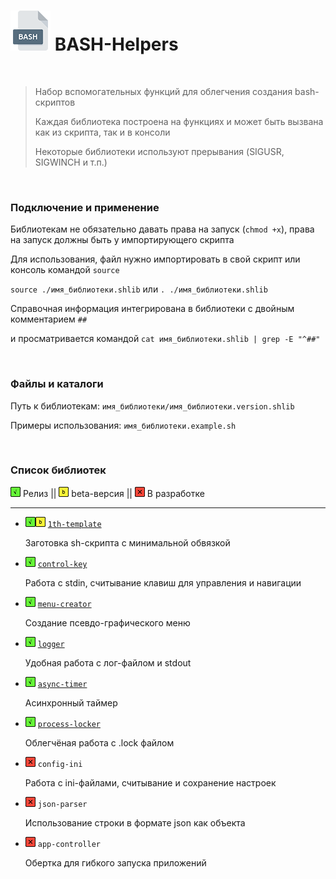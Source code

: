 # <img src="/.img/icon_bash.png"/> BASH-Helpers

<br />

> Набор вспомогательных функций для облегчения создания bash-скриптов
>
> Каждая библиотека построена на функциях и может быть вызвана как из скрипта, так и в консоли
>
> Некоторые библиотеки используют прерывания (SIGUSR, SIGWINCH и т.п.)

<br />

### Подключение и применение

Библиотекам не обязательно давать права на запуск (`chmod +x`), права на запуск должны быть у импортирующего скрипта

Для использования, файл нужно импортировать в свой скрипт или консоль командой `source`

`source ./имя_библиотеки.shlib` или `. ./имя_библиотеки.shlib`

Справочная информация интегрирована в библиотеки с двойным комментарием `##`

и просматривается командой `cat имя_библиотеки.shlib | grep -E "^##"`

<br />

### Файлы и каталоги

Путь к библиотекам: `имя_библиотеки/имя_библиотеки.version.shlib`

Примеры использования: `имя_библиотеки.example.sh`

<br />

### Список библиотек

<img src="/.img/icon_g.png"/> Релиз || <img src="/.img/icon_y.png"/> beta-версия || <img src="/.img/icon_r.png"/> В разработке

------

- <img src="/.img/icon_g.png"/><img src="/.img/icon_y.png"/> [`1th-template`](https://github.com/vitalyprohorenko/bash-helpers/tree/master/1th-template)

	Заготовка sh-скрипта с минимальной обвязкой

- <img src="/.img/icon_g.png"/> [`control-key`](https://github.com/vitalyprohorenko/bash-helpers/tree/master/control-key)

	Работа с stdin, считывание клавиш для управления и навигации

- <img src="/.img/icon_g.png"/> [`menu-creator`](https://github.com/vitalyprohorenko/bash-helpers/tree/master/menu-creator)

  Создание псевдо-графического меню

- <img src="/.img/icon_g.png"/> [`logger`](https://github.com/vitalyprohorenko/bash-helpers/tree/master/logger)

	Удобная работа с лог-файлом и stdout

- <img src="/.img/icon_g.png"/> [`async-timer`](https://github.com/vitalyprohorenko/bash-helpers/tree/master/async-timer)

  Асинхронный таймер

- <img src="/.img/icon_g.png"/> [`process-locker`](https://github.com/vitalyprohorenko/bash-helpers/tree/master/process-locker)

  Облегчёная работа с .lock файлом

- <img src="/.img/icon_r.png"/> `config-ini`

  Работа с ini-файлами, считывание и сохранение настроек

- <img src="/.img/icon_r.png"/> `json-parser`

  Использование строки в формате json как объекта

- <img src="/.img/icon_r.png"/> `app-controller`

  Обертка для гибкого запуска приложений